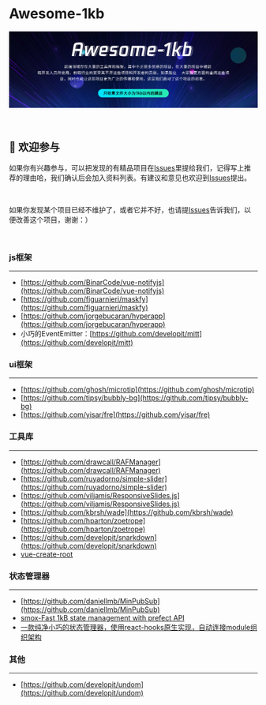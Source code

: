 # Awesome-1kb

![](https://github.com/tnfe/awesome-1kb/blob/master/banner.png?raw=true)

<br />

##  :clap: 欢迎参与​

如果你有兴趣参与，可以把发现的有精品项目在[Issues](https://github.com/Tnfe/awesome-1kb/issues)里提给我们，记得写上推荐的理由哈，我们确认后会加入资料列表。有建议和意见也欢迎到[Issues](https://github.com/Tnfe/awesome-1kb/issues)提出。

<br />

如果你发现某个项目已经不维护了，或者它并不好，也请提[Issues](https://github.com/Tnfe/awesome-1kb/issues)告诉我们，以便改善这个项目，谢谢：）

<br />

### js框架

------
* [https://github.com/BinarCode/vue-notifyjs](https://github.com/BinarCode/vue-notifyjs)
* [https://github.com/figuarnieri/maskfy](https://github.com/figuarnieri/maskfy)
* [https://github.com/jorgebucaran/hyperapp](https://github.com/jorgebucaran/hyperapp)
* 小巧的EventEmitter：[https://github.com/developit/mitt](https://github.com/developit/mitt)


### ui框架

------
* [https://github.com/ghosh/microtip](https://github.com/ghosh/microtip)
* [https://github.com/tipsy/bubbly-bg](https://github.com/tipsy/bubbly-bg)
* [https://github.com/yisar/fre](https://github.com/yisar/fre)


### 工具库

------
* [https://github.com/drawcall/RAFManager](https://github.com/drawcall/RAFManager)
* [https://github.com/ruyadorno/simple-slider](https://github.com/ruyadorno/simple-slider)
* [https://github.com/viljamis/ResponsiveSlides.js](https://github.com/viljamis/ResponsiveSlides.js)
* [https://github.com/kbrsh/wade](https://github.com/kbrsh/wade)
* [https://github.com/hparton/zoetrope](https://github.com/hparton/zoetrope)
* [https://github.com/developit/snarkdown](https://github.com/developit/snarkdown)
* [vue-create-root](https://github.com/any86/vue-create-root)

### 状态管理器

------
* [https://github.com/daniellmb/MinPubSub](https://github.com/daniellmb/MinPubSub)
* [smox-Fast 1kB state management with prefect API](https://github.com/132yse/smox)
* [一款纯净小巧的状态管理器，使用react-hooks原生实现，自动连接module组织架构](https://github.com/tnfe/clean-state)


### 其他

------
* [https://github.com/developit/undom](https://github.com/developit/undom)

